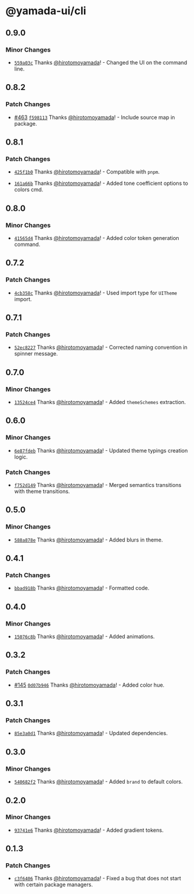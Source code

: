 # @yamada-ui/cli

## 0.9.0

### Minor Changes

- [`559a03c`](https://github.com/hirotomoyamada/yamada-ui/commit/559a03cf2f4e5edfc0d2d312d064e859166762c5) Thanks [@hirotomoyamada](https://github.com/hirotomoyamada)! - Changed the UI on the command line.

## 0.8.2

### Patch Changes

- [#463](https://github.com/hirotomoyamada/yamada-ui/pull/463) [`f598113`](https://github.com/hirotomoyamada/yamada-ui/commit/f5981132b9e3c38cfa5f6592fbc15f9a49e89686) Thanks [@hirotomoyamada](https://github.com/hirotomoyamada)! - Include source map in package.

## 0.8.1

### Patch Changes

- [`425f1b0`](https://github.com/hirotomoyamada/yamada-ui/commit/425f1b02d4dfa2d63b5baad56e26e07ab1fdfb35) Thanks [@hirotomoyamada](https://github.com/hirotomoyamada)! - Compatible with `pnpm`.

- [`161a66b`](https://github.com/hirotomoyamada/yamada-ui/commit/161a66bd5b48bbd0739fe5e28e1ecd92be0800b9) Thanks [@hirotomoyamada](https://github.com/hirotomoyamada)! - Added tone coefficient options to colors cmd.

## 0.8.0

### Minor Changes

- [`41565d4`](https://github.com/hirotomoyamada/yamada-ui/commit/41565d416495ea7a9f3ef7268b34d58fb0e74a99) Thanks [@hirotomoyamada](https://github.com/hirotomoyamada)! - Added color token generation command.

## 0.7.2

### Patch Changes

- [`4cb358c`](https://github.com/hirotomoyamada/yamada-ui/commit/4cb358c6bb5a74e33dd70e7be39cd31664594c0e) Thanks [@hirotomoyamada](https://github.com/hirotomoyamada)! - Used import type for `UITheme` import.

## 0.7.1

### Patch Changes

- [`52ec8227`](https://github.com/hirotomoyamada/yamada-ui/commit/52ec82272b3f235e541b9f1b52bd610bf7782176) Thanks [@hirotomoyamada](https://github.com/hirotomoyamada)! - Corrected naming convention in spinner message.

## 0.7.0

### Minor Changes

- [`13524ce4`](https://github.com/hirotomoyamada/yamada-ui/commit/13524ce43c0b65077ae4b25def36d471b0958e5c) Thanks [@hirotomoyamada](https://github.com/hirotomoyamada)! - Added `themeSchemes` extraction.

## 0.6.0

### Minor Changes

- [`6e87fdeb`](https://github.com/hirotomoyamada/yamada-ui/commit/6e87fdebf70110b366c134326677084a5a3ef86b) Thanks [@hirotomoyamada](https://github.com/hirotomoyamada)! - Updated theme typings creation logic.

### Patch Changes

- [`f752d149`](https://github.com/hirotomoyamada/yamada-ui/commit/f752d149958d50fea2438926319b1c1ae896a11f) Thanks [@hirotomoyamada](https://github.com/hirotomoyamada)! - Merged semantics transitions with theme transitions.

## 0.5.0

### Minor Changes

- [`588a878e`](https://github.com/hirotomoyamada/yamada-ui/commit/588a878eb7449c66f8bbe043a45adfb96e716ef7) Thanks [@hirotomoyamada](https://github.com/hirotomoyamada)! - Added blurs in theme.

## 0.4.1

### Patch Changes

- [`bbad918b`](https://github.com/hirotomoyamada/yamada-ui/commit/bbad918b75312ad4656448c9e9e37bdce5d1c14d) Thanks [@hirotomoyamada](https://github.com/hirotomoyamada)! - Formatted code.

## 0.4.0

### Minor Changes

- [`15076c8b`](https://github.com/hirotomoyamada/yamada-ui/commit/15076c8b0c99cfe7743ec5d3ea5bbf556bd782cd) Thanks [@hirotomoyamada](https://github.com/hirotomoyamada)! - Added animations.

## 0.3.2

### Patch Changes

- [#145](https://github.com/hirotomoyamada/yamada-ui/pull/145) [`0d07b946`](https://github.com/hirotomoyamada/yamada-ui/commit/0d07b9460b217c3d8c6b7e667eee114f6f9acf3e) Thanks [@hirotomoyamada](https://github.com/hirotomoyamada)! - Added color hue.

## 0.3.1

### Patch Changes

- [`85e3a0d1`](https://github.com/hirotomoyamada/yamada-ui/commit/85e3a0d18fc43c5d5b9343f276af75f3de7fb455) Thanks [@hirotomoyamada](https://github.com/hirotomoyamada)! - Updated dependencies.

## 0.3.0

### Minor Changes

- [`540682f2`](https://github.com/hirotomoyamada/yamada-ui/commit/540682f27c8d407c93d02342d341a7bf07cf8ec1) Thanks [@hirotomoyamada](https://github.com/hirotomoyamada)! - Added `brand` to default colors.

## 0.2.0

### Minor Changes

- [`93741e6`](https://github.com/hirotomoyamada/yamada-ui/commit/93741e682f83d7cf954443f341543632f81696f4) Thanks [@hirotomoyamada](https://github.com/hirotomoyamada)! - Added gradient tokens.

## 0.1.3

### Patch Changes

- [`c3f6406`](https://github.com/hirotomoyamada/yamada-ui/commit/c3f6406f2d1483bd3f1c3f8dac90650ccaee16bf) Thanks [@hirotomoyamada](https://github.com/hirotomoyamada)! - Fixed a bug that does not start with certain package managers.
